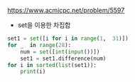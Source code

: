 https://www.acmicpc.net/problem/5597

- set을 이용한 차집합

```python
set1 = set([i for i in range(1,  31)])
for _  in range(28):
    num = set([int(input())])
    set1 = set1.difference(num)
for i in sorted(list(set1)):
    print(i)
```